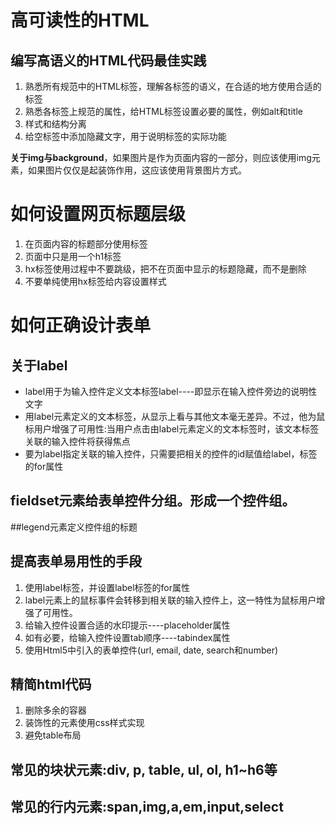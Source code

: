 # 高可读性的HTML
## 编写高语义的HTML代码最佳实践
1. 熟悉所有规范中的HTML标签，理解各标签的语义，在合适的地方使用合适的标签
2. 熟悉各标签上规范的属性，给HTML标签设置必要的属性，例如alt和title
3. 样式和结构分离
4. 给空标签中添加隐藏文字，用于说明标签的实际功能

**关于img与background**，如果图片是作为页面内容的一部分，则应该使用img元素，如果图片仅仅是起装饰作用，这应该使用背景图片方式。

# 如何设置网页标题层级
1. 在页面内容的标题部分使用<hx>标签
2. 页面中只是用一个h1标签
3. hx标签使用过程中不要跳级，把不在页面中显示的标题隐藏，而不是删除
4. 不要单纯使用hx标签给内容设置样式

# 如何正确设计表单
## **关于label**
- label用于为输入控件定义文本标签label----即显示在输入控件旁边的说明性文字
- 用label元素定义的文本标签，从显示上看与其他文本毫无差异。不过，他为鼠标用户增强了可用性:当用户点击由label元素定义的文本标签时，该文本标签关联的输入控件将获得焦点
- 要为label指定关联的输入控件，只需要把相关的控件的id赋值给label，标签的for属性

## fieldset元素给表单控件分组。形成一个控件组。
##legend元素定义控件组的标题

## 提高表单易用性的手段
1. 使用label标签，并设置label标签的for属性
2. label元素上的鼠标事件会转移到相关联的输入控件上，这一特性为鼠标用户增强了可用性。
3. 给输入控件设置合适的水印提示----placeholder属性
4. 如有必要，给输入控件设置tab顺序----tabindex属性
5. 使用Html5中引入的表单控件(url, email, date, search和number)

## 精简html代码
1. 删除多余的容器
2. 装饰性的元素使用css样式实现
3. 避免table布局

## 常见的块状元素:div, p, table, ul, ol, h1~h6等
## 常见的行内元素:span,img,a,em,input,select
